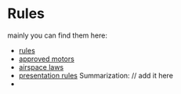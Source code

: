# Rules

mainly you can find them here: 
 - [rules](https://rocketcontest.org/wp-content/uploads/American-Rocketry-Challenge-2024-rules-version.pdf)
 - [approved motors](https://rocketcontest.org/wp-content/uploads/2023-Approved-Motor-List.pdf)
 - [airspace laws](https://www.nar.org/find-a-local-club/section-guidebook/laws-regulations/)
 - [presentation rules](https://rocketcontest.org/presentation-competition/)
Summarization:
// add it here
-  
